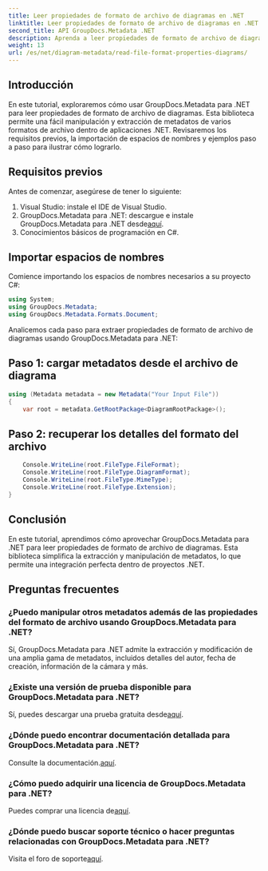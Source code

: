 ```yaml
---
title: Leer propiedades de formato de archivo de diagramas en .NET
linktitle: Leer propiedades de formato de archivo de diagramas en .NET
second_title: API GroupDocs.Metadata .NET
description: Aprenda a leer propiedades de formato de archivo de diagramas en .NET usando GroupDocs.Metadata. Extraiga metadatos detallados sin esfuerzo.
weight: 13
url: /es/net/diagram-metadata/read-file-format-properties-diagrams/
---
```

## Introducción
En este tutorial, exploraremos cómo usar GroupDocs.Metadata para .NET para leer propiedades de formato de archivo de diagramas. Esta biblioteca permite una fácil manipulación y extracción de metadatos de varios formatos de archivo dentro de aplicaciones .NET. Revisaremos los requisitos previos, la importación de espacios de nombres y ejemplos paso a paso para ilustrar cómo lograrlo.

## Requisitos previos
Antes de comenzar, asegúrese de tener lo siguiente:
1. Visual Studio: instale el IDE de Visual Studio.
2.  GroupDocs.Metadata para .NET: descargue e instale GroupDocs.Metadata para .NET desde[aquí](https://releases.groupdocs.com/metadata/net/).
3. Conocimientos básicos de programación en C#.

## Importar espacios de nombres
Comience importando los espacios de nombres necesarios a su proyecto C#:
```csharp
using System;
using GroupDocs.Metadata;
using GroupDocs.Metadata.Formats.Document;
```

Analicemos cada paso para extraer propiedades de formato de archivo de diagramas usando GroupDocs.Metadata para .NET:
## Paso 1: cargar metadatos desde el archivo de diagrama
```csharp
using (Metadata metadata = new Metadata("Your Input File"))
{
    var root = metadata.GetRootPackage<DiagramRootPackage>();
```
## Paso 2: recuperar los detalles del formato del archivo
```csharp
    Console.WriteLine(root.FileType.FileFormat);
    Console.WriteLine(root.FileType.DiagramFormat);
    Console.WriteLine(root.FileType.MimeType);
    Console.WriteLine(root.FileType.Extension);
}
```

## Conclusión
En este tutorial, aprendimos cómo aprovechar GroupDocs.Metadata para .NET para leer propiedades de formato de archivo de diagramas. Esta biblioteca simplifica la extracción y manipulación de metadatos, lo que permite una integración perfecta dentro de proyectos .NET.

## Preguntas frecuentes
### ¿Puedo manipular otros metadatos además de las propiedades del formato de archivo usando GroupDocs.Metadata para .NET?
Sí, GroupDocs.Metadata para .NET admite la extracción y modificación de una amplia gama de metadatos, incluidos detalles del autor, fecha de creación, información de la cámara y más.
### ¿Existe una versión de prueba disponible para GroupDocs.Metadata para .NET?
 Sí, puedes descargar una prueba gratuita desde[aquí](https://releases.groupdocs.com/).
### ¿Dónde puedo encontrar documentación detallada para GroupDocs.Metadata para .NET?
 Consulte la documentación.[aquí](https://tutorials.groupdocs.com/metadata/net/).
### ¿Cómo puedo adquirir una licencia de GroupDocs.Metadata para .NET?
 Puedes comprar una licencia de[aquí](https://purchase.groupdocs.com/buy).
### ¿Dónde puedo buscar soporte técnico o hacer preguntas relacionadas con GroupDocs.Metadata para .NET?
 Visita el foro de soporte[aquí](https://forum.groupdocs.com/c/metadata/14).